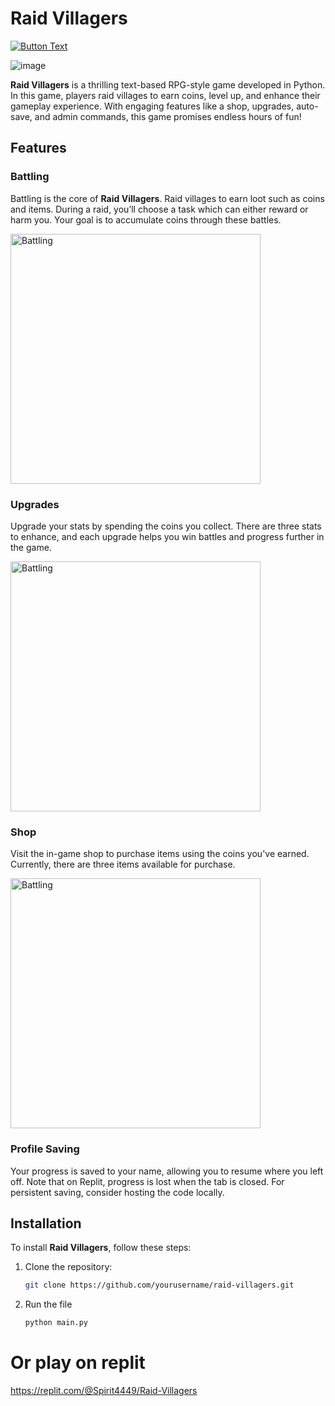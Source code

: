 # Raid Villagers
[![Button Text](https://img.shields.io/badge/Play-Replit-red.svg?logo=data:image/svg%2bxml;base64,PHN2ZyB4bWxucz0iaHR0cDovL3d3dy53My5vcmcvMjAwMC9zdmciIHZlcnNpb249IjEiIHdpZHRoPSI2MDAiIGhlaWdodD0iNjAwIj48cGF0aCBkPSJNMTI5IDExMWMtNTUgNC05MyA2Ni05MyA3OEwwIDM5OGMtMiA3MCAzNiA5MiA2OSA5MWgxYzc5IDAgODctNTcgMTMwLTEyOGgyMDFjNDMgNzEgNTAgMTI4IDEyOSAxMjhoMWMzMyAxIDcxLTIxIDY5LTkxbC0zNi0yMDljMC0xMi00MC03OC05OC03OGgtMTBjLTYzIDAtOTIgMzUtOTIgNDJIMjM2YzAtNy0yOS00Mi05Mi00MmgtMTV6IiBmaWxsPSIjZmZmIi8+PC9zdmc+)](https://example.com)

![image](https://github.com/user-attachments/assets/4d91d186-a890-4e69-aaa6-01bcc7a3681d)

**Raid Villagers** is a thrilling text-based RPG-style game developed in Python. In this game, players raid villages to earn coins, level up, and enhance their gameplay experience. With engaging features like a shop, upgrades, auto-save, and admin commands, this game promises endless hours of fun!

## Features

### Battling
Battling is the core of **Raid Villagers**. Raid villages to earn loot such as coins and items. During a raid, you’ll choose a task which can either reward or harm you. Your goal is to accumulate coins through these battles.

<img src="https://github.com/user-attachments/assets/56170376-c37f-4fc8-b92a-2da14a984b5a" width="400" alt="Battling">

### Upgrades
Upgrade your stats by spending the coins you collect. There are three stats to enhance, and each upgrade helps you win battles and progress further in the game.

<img src="https://github.com/user-attachments/assets/e3244d7d-1f39-458b-a5fa-91887b559388" width="400" alt="Battling">


### Shop
Visit the in-game shop to purchase items using the coins you've earned. Currently, there are three items available for purchase.

<img src="https://github.com/user-attachments/assets/079a5f12-2415-4e21-9d94-781ffe946b8d" width="400" alt="Battling">

### Profile Saving
Your progress is saved to your name, allowing you to resume where you left off. Note that on Replit, progress is lost when the tab is closed. For persistent saving, consider hosting the code locally.


## Installation

To install **Raid Villagers**, follow these steps:

1. Clone the repository:
   ```bash
   git clone https://github.com/yourusername/raid-villagers.git

2. Run the file
   ```bash
   python main.py


# Or play on replit
https://replit.com/@Spirit4449/Raid-Villagers
  
